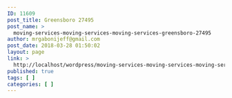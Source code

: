```yaml
---
ID: 11609
post_title: Greensboro 27495
post_name: >
  moving-services-moving-services-moving-services-greensboro-27495
author: mrgabonijeff@gmail.com
post_date: 2018-03-28 01:50:02
layout: page
link: >
  http://localhost/wordpress/moving-services-moving-services-moving-services-greensboro-27495/
published: true
tags: [ ]
categories: [ ]
---
```

